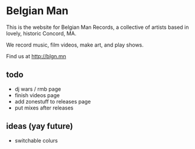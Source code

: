 # Belgian Man

This is the website for Belgian Man Records, a collective of artists based in lovely, historic Concord, MA.

We record music, film videos, make art, and play shows.

Find us at http://blgn.mn

## todo

* dj wars / rmb page
* finish videos page
* add zonestuff to releases page
* put mixes after releases

## ideas (yay future)

* switchable colurs
